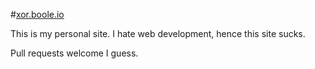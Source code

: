 #[xor.boole.io](http://xor.boole.io)

This is my personal site. I hate web development, hence this site sucks.

Pull requests welcome I guess.

